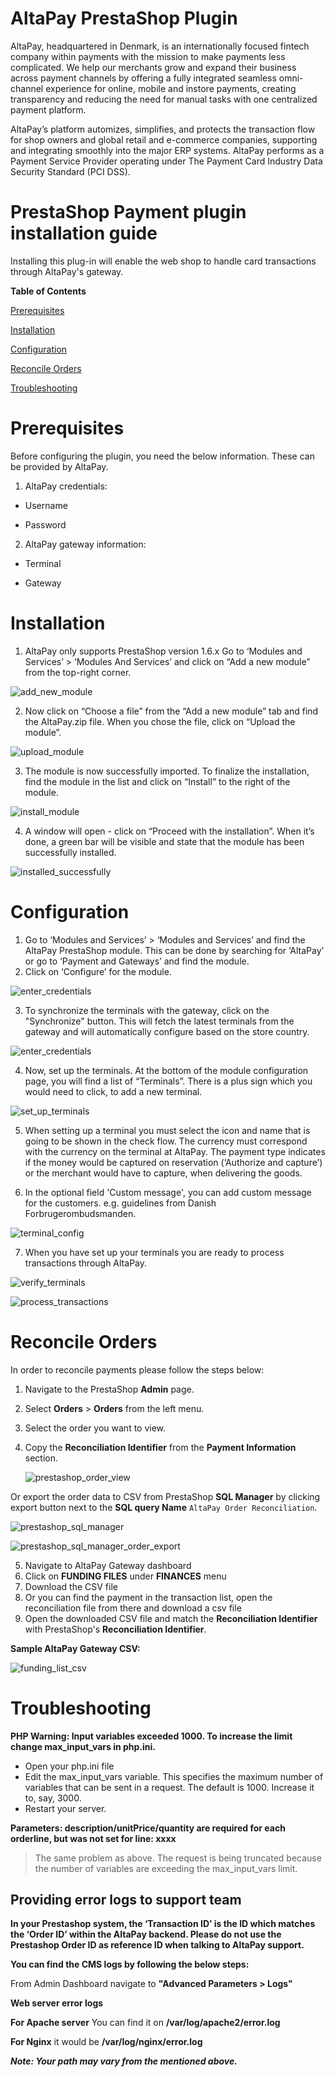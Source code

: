 # AltaPay PrestaShop Plugin

AltaPay, headquartered in Denmark, is an internationally focused fintech company within payments with the mission to make payments less complicated. We help our merchants grow and expand their business across payment channels by offering a fully integrated seamless omni-channel experience for online, mobile and instore payments, creating transparency and reducing the need for manual tasks with one centralized payment platform.

AltaPay’s platform automizes, simplifies, and protects the transaction flow for shop owners and global retail and e-commerce companies, supporting and integrating smoothly into the major ERP systems. AltaPay performs as a Payment Service Provider operating under The Payment Card Industry Data Security Standard (PCI DSS).

# PrestaShop Payment plugin installation guide

Installing this plug-in will enable the web shop to handle card transactions through AltaPay's gateway.

**Table of Contents**

[Prerequisites](#prerequisites)

[Installation](#installation)

[Configuration](#configuration)

[Reconcile Orders](#reconcile-orders)

[Troubleshooting](#troubleshooting)

# Prerequisites

Before configuring the plugin, you need the below information. These can
be provided by AltaPay.

1.  AltaPay credentials:

-   Username

-   Password

2.  AltaPay gateway information:

-   Terminal

-   Gateway

# Installation

1. AltaPay only supports PrestaShop version 1.6.x
Go to ‘Modules and Services’ > ‘Modules And Services’ and click on “Add a new module” from the top-right corner.

![add_new_module](https://github.com/AltaPay/plugin-prestashop/blob/main/Docs/Installation/prestashop_modules_services.png)

2. Now click on “Choose a file” from the “Add a new module” tab and find the AltaPay.zip file. When you chose the file, click on “Upload the module”.

![upload_module](https://github.com/AltaPay/plugin-prestashop/blob/main/Docs/Installation/prestashop_add_altapay_module.png)

3. The module is now successfully imported. To finalize the installation, find the module in the list and click on “Install” to the right of the module.

![install_module](https://github.com/AltaPay/plugin-prestashop/blob/main/Docs/Installation/prestashop_altapay_module_installation.png)

4. A window will open - click on “Proceed with the installation”. When it’s done, a green bar will be visible and state that the module has been successfully installed.

![installed_successfully](https://github.com/AltaPay/plugin-prestashop/blob/main/Docs/Installation/prestashop_altapay_module_installation_confirm.png)

# Configuration

1. Go to ‘Modules and Services’ > ‘Modules and Services’ and find the AltaPay PrestaShop module. This can be done by searching for ‘AltaPay’ or go to ‘Payment and Gateways’ and find the module. 
2. Click on ‘Configure’ for the module. 

![enter_credentials](Docs/Configuration/prestashop_setup_altapay_credentials.png)

3. To synchronize the terminals with the gateway, click on the "Synchronize" button. This will fetch the latest terminals from the gateway and will automatically configure based on the store country.

![enter_credentials](Docs/Configuration/sync_terminals.png)

4. Now, set up the terminals. At the bottom of the module configuration page, you will find a list of “Terminals”. There is a plus sign which you would need to click, to add a new terminal.

![set_up_terminals](https://github.com/AltaPay/plugin-prestashop/blob/main/Docs/Configuration/prestashop_terminal_configuration.jpg)

5. When setting up a terminal you must select the icon and name that is going to be shown in the check flow.  The currency must correspond with the currency on the terminal at AltaPay.  The payment type indicates if the money would be captured on reservation (‘Authorize and capture’) or the merchant would have to capture, when delivering the goods.

6. In the optional field 'Custom message', you can add custom message for the customers. e.g. guidelines from Danish Forbrugerombudsmanden.

![terminal_config](Docs/Configuration/prestashop_configure_altapay_terminal_detail.png)

7. When you have set up your terminals you are ready to process transactions through AltaPay.

![verify_terminals](https://github.com/AltaPay/plugin-prestashop/blob/main/Docs/Configuration/prestashop_payment_method_page.jpg)

![process_transactions](https://github.com/AltaPay/plugin-prestashop/blob/main/Docs/Configuration/prestashop_credit_card_payment_page.jpg)


# Reconcile Orders
In order to reconcile payments please follow the steps below:

1. Navigate to the PrestaShop **Admin** page.
2. Select **Orders** > **Orders** from the left menu.
3. Select the order you want to view.
4. Copy the **Reconciliation Identifier** from the **Payment Information** section.

   ![prestashop_order_view](Docs/OrderReconciliation/prestashop_order_view.jpg)

Or export the order data to CSV from PrestaShop **SQL Manager** by clicking export button next to the **SQL query Name** `AltaPay Order Reconciliation`.
   
   ![prestashop_sql_manager](Docs/OrderReconciliation/prestashop_sql_manager.jpg)
   
   ![prestashop_sql_manager_order_export](Docs/OrderReconciliation/prestashop_sql_manager_order_export.png)



5. Navigate to AltaPay Gateway dashboard
6. Click on **FUNDING FILES** under **FINANCES** menu
7. Download the CSV file
8. Or you can find the payment in the transaction list, open the reconciliation file from there and download a csv file
9. Open the downloaded CSV file and match the **Reconciliation Identifier** with PrestaShop's **Reconciliation Identifier**.

**Sample AltaPay Gateway CSV:**

![funding_list_csv](Docs/OrderReconciliation/funding_list_csv.png)


# Troubleshooting

**PHP Warning: Input variables exceeded 1000. To increase the limit change max_input_vars in php.ini.**

- Open your php.ini file
- Edit the max_input_vars variable. This specifies the maximum number of variables that can be sent in a request. The default is 1000. Increase it to, say, 3000.
- Restart your server.

**Parameters: description/unitPrice/quantity are required for each orderline, but was not set for line: xxxx**
> The same problem as above. The request is being truncated because the number of variables are exceeding the max_input_vars limit.


## Providing error logs to support team


**In your Prestashop system, the ‘Transaction ID’ is the ID which matches the ‘Order ID’ within the AltaPay backend. Please do not use the Prestashop Order ID as reference ID when talking to AltaPay support.**


**You can find the CMS logs by following the below steps:**

From Admin Dashboard navigate to **"Advanced Parameters > Logs"** 

**Web server error logs**

**For Apache server** You can find it on **/var/log/apache2/error.log** 
 
**For Nginx** it would be **/var/log/nginx/error.log** 

**_Note: Your path may vary from the mentioned above._**


